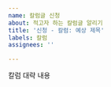 ```yaml
---
name: 칼럼글 신청
about: 적고자 하는 칼럼글 알리기
title: '신청 - 칼럼: 예상 제목'
labels: 칼럼
assignees: ''

---
```


칼럼 대략 내용
